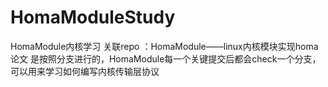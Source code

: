# HomaModuleStudy
HomaModule内核学习
关联repo ：HomaModule——linux内核模块实现homa论文
是按照分支进行的，HomaModule每一个关键提交后都会check一个分支，可以用来学习如何编写内核传输层协议


